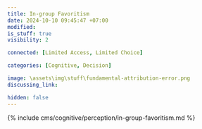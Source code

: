 ```yaml
---
title: In-group Favoritism
date: 2024-10-10 09:45:47 +07:00
modified: 
is_stuff: true
visibility: 2

connected: [Limited Access, Limited Choice]

categories: [Cognitive, Decision]

image: \assets\img\stuff\fundamental-attribution-error.png
discussing_link: 

hidden: false
---
```


{% include cms/cognitive/perception/in-group-favoritism.md %}